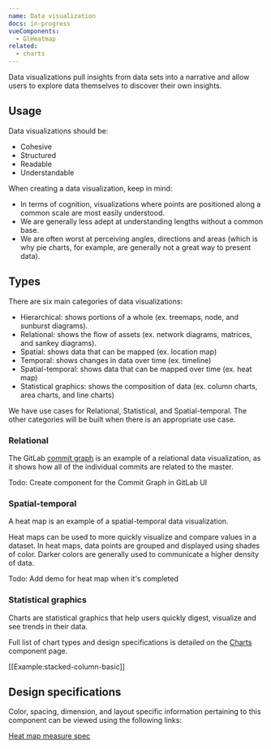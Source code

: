 ```yaml
---
name: Data visualization
docs: in-progress
vueComponents:
  - GlHeatmap
related:
  - charts
---
```


Data visualizations pull insights from data sets into a narrative and allow users to explore data themselves to discover their own insights.

## Usage

Data visualizations should be:

- Cohesive
- Structured
- Readable
- Understandable

When creating a data visualization, keep in mind:

- In terms of cognition, visualizations where points are positioned along a common scale are most easily understood.
- We are generally less adept at understanding lengths without a common base.
- We are often worst at perceiving angles, directions and areas (which is why pie charts, for example, are generally not a great way to present data).

## Types

There are six main categories of data visualizations:

- Hierarchical: shows portions of a whole (ex. treemaps, node, and sunburst diagrams).
- Relational: shows the flow of assets (ex. network diagrams, matrices, and sankey diagrams).
- Spatial: shows data that can be mapped (ex. location map)
- Temporal: shows changes in data over time (ex. timeline)
- Spatial-temporal: shows data that can be mapped over time (ex. heat map)
- Statistical graphics: shows the composition of data (ex. column charts, area charts, and line charts)

We have use cases for Relational, Statistical, and Spatial-temporal. The other categories will be built when there is an appropriate use case.

### Relational

The GitLab [commit graph](https://gitlab.com/gitlab-org/gitlab-ui/-/network/master) is an example of a relational data visualization, as it shows how all of the individual commits are related to the master.

Todo: Create component for the Commit Graph in GitLab UI

### Spatial-temporal

A heat map is an example of a spatial-temporal data visualization.

Heat maps can be used to more quickly visualize and compare values in a dataset. In heat maps, data points are grouped and displayed using shades of color. Darker colors are generally used to communicate a higher density of data.

Todo: Add demo for heat map when it's completed

### Statistical graphics

Charts are statistical graphics that help users quickly digest, visualize and see trends in their data.

Full list of chart types and design specifications is detailed on the [Charts](components/data-visualization/charts) component page.

[[Example:stacked-column-basic]]

## Design specifications

Color, spacing, dimension, and layout specific information pertaining to this component can be viewed using the following links:

[Heat map measure spec](http://gitlab-org.gitlab.io/gitlab-design/hosted/amelia/gitlab-design%23306-add-heat-maps-to-pattern-library-spec-previews/)
